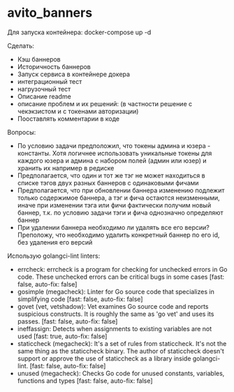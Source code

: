 # avito_banners
Для запуска контейнера:
docker-compose up -d

Сделать:
- Кэш баннеров
- Историчность баннеров
- Запуск сервиса в контейнере докера
- интеграционный тест
- нагрузочный тест
- Описание readme
- описание проблем и их решений:
  (в частности решение с чекэкзистом и с токенами авторизации)
- Пооставлять комментарии в коде

Вопросы:
- По условию задачи предположил, что токены админа и юзера - константы. 
Хотя логичнее использовать уникальные токены для каждого юзера и админа с набором полей (админ или юзер) и хранить их например в редиске
- Предполагается, что один и тот же тэг не может находиться в списке тэгов двух разных баннеров с одинаковыми фичами
- Предполагается, что при обновлении баннера изменению подлежит только содержимое баннера, а тэг и фича остаются неизменными, 
иначе при изменении тэга или фичи фактически получим новый баннер, т.к. по условию задачи тэги и фича однозначно определяют баннер
- При удалении баннера необходимо ли удалять все его версии? Преположу, что необходимо удалить конкретный баннер по его id, без удаления его версий

Использую golangci-lint linters:
- errcheck: errcheck is a program for checking for unchecked errors in Go code. These unchecked errors can be critical bugs in some cases [fast: false, auto-fix: false]
- gosimple (megacheck): Linter for Go source code that specializes in simplifying code [fast: false, auto-fix: false]
- govet (vet, vetshadow): Vet examines Go source code and reports suspicious constructs. It is roughly the same as 'go vet' and uses its passes. [fast: false, auto-fix: false]
- ineffassign: Detects when assignments to existing variables are not used [fast: true, auto-fix: false]
- staticcheck (megacheck): It's a set of rules from staticcheck. It's not the same thing as the staticcheck binary. The author of staticcheck doesn't support or approve the use of staticcheck as a library inside golangci-lint. [fast:
false, auto-fix: false]
- unused (megacheck): Checks Go code for unused constants, variables, functions and types [fast: false, auto-fix: false]

